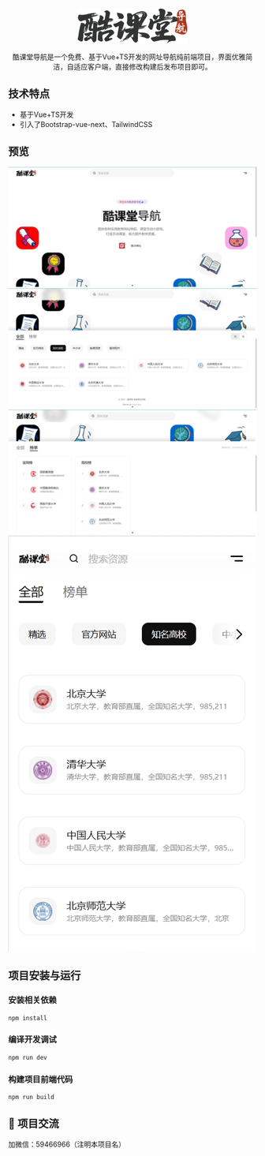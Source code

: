 
<p align="center">
<img alt="logo" src="./src/assets/images/site-logo.png" height="70" />
</p>
<p align="center">
酷课堂导航是一个免费、基于Vue+TS开发的网址导航纯前端项目，界面优雅简洁，自适应客户端，直接修改构建后发布项目即可。
</p>

## 技术特点

- 基于Vue+TS开发
- 引入了Bootstrap-vue-next、TailwindCSS

## 预览

![image](./public/images/1.png)
![image](./public/images/2.png)
![image](./public/images/3.png)
![image](./public/images/m1.png)

## 项目安装与运行

### 安装相关依赖

```sh
npm install
```

### 编译开发调试

```sh
npm run dev
```

### 构建项目前端代码

```sh
npm run build
```

## 💬 项目交流

加微信：59466966（注明本项目名）
